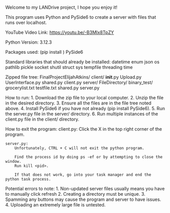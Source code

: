 Welcome to my LANDrive project, I hope you enjoy it!

This program uses Python and PySide6 to create a server with files that runs over localhost. 

YouTube Video Link:
    https://youtu.be/-B3MIx8TpZY

Python Version:
    3.12.3

Packages used: (pip install <package>) 
  PySide6
  
  Standard libraries that should already be installed:
    datetime
    enum
    json
    os
    pathlib
    pickle
    socket
    shutil
    struct
    sys
    tempfile
    threading
    time


Zipped file tree:
FinalProjectElijahAtkins/
    client/
        __init__.py
        Upload.py
        UserInterface.py
        shared.py
        client.py
    server/
        FileDirectory/
            binary_test/
            grocerylist.txt
            testfile.txt
        shared.py
        server.py

How to run:
    1. Download the zip file to your local computer.
    2. Unzip the file in the desired directory.
    3. Ensure all the files are in the file tree noted above.
    4. Install PySide6 if you have not already (pip install PySide6).
    5. Run the server.py file in the server/ directory. 
    6. Run multiple instances of the client.py file in the client/ directory.


How to exit the program: 
    client.py: 
        Click the X in the top right corner of the program.

    server.py:
        Unfortunately, CTRL + C will not exit the python program.
        
        Find the process id by doing ps -ef or by attempting to close the window.
        Run kill <pid>. 

        If that does not work, go into your task manager and end the python task process.


Potential errors to note:
    1. Non-updated server files usually means you have to manually click refresh
    2. Creating a directory must be unique. 
    3. Spamming any buttons may cause the program and server to have issues. 
    4. Uploading an extremely large file is untested.
